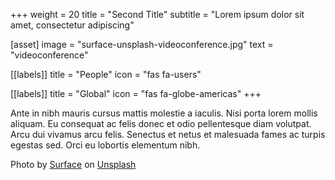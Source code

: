+++
weight = 20
title = "Second Title"
subtitle = "Lorem ipsum dolor sit amet, consectetur adipiscing"

[asset]
  image = "surface-unsplash-videoconference.jpg"
  text = "videoconference"

[[labels]]
  title = "People"
  icon = "fas fa-users"

[[labels]]
  title = "Global"
  icon = "fas fa-globe-americas"
+++

Ante in nibh mauris cursus mattis molestie a iaculis. Nisi porta lorem mollis aliquam. Eu consequat ac felis donec et odio pellentesque diam volutpat. Arcu dui vivamus arcu felis. Senectus et netus et malesuada fames ac turpis egestas sed. Orci eu lobortis elementum nibh.

Photo by <a href="https://unsplash.com/@surface?utm_source=unsplash&utm_medium=referral&utm_content=creditCopyText">Surface</a> on <a href="https://unsplash.com/s/photos/presentation?utm_source=unsplash&utm_medium=referral&utm_content=creditCopyText">Unsplash</a>
